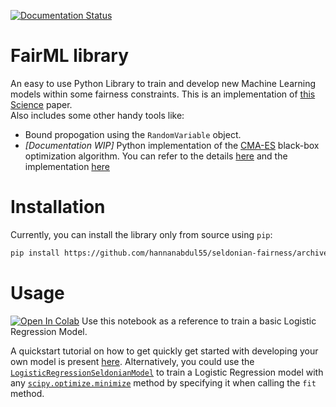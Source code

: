 [![Documentation Status](https://readthedocs.org/projects/seldonian-fairml/badge/?version=latest)](https://seldonian-fairml.readthedocs.io/en/latest/?badge=latest)
# FairML library 
An easy to use Python Library to train and develop new Machine Learning models within some fairness constraints. This is an implementation of [this Science](https://aisafety.cs.umass.edu/paper.html) paper.   
Also includes some other handy tools like: 
- Bound propogation using the `RandomVariable` object. 
- _[Documentation WIP]_ Python implementation of the [CMA-ES](https://en.wikipedia.org/wiki/CMA-ES) black-box optimization algorithm. You can refer to the details [here](http://abdulhannan.in/seldonian-fairness/reference.html#module-seldonian.cmaes) and the implementation [here](https://github.com/hannanabdul55/seldonian-fairness/blob/master/seldonian/cmaes.py#L11)

# Installation
Currently, you can install the library only from source using `pip`: 
```bash
pip install https://github.com/hannanabdul55/seldonian-fairness/archive/master.zip
```
# Usage
[![Open In Colab](https://colab.research.google.com/assets/colab-badge.svg)](https://colab.research.google.com/github/hannanabdul55/seldonian-fairness/blob/master/logistic_regression_seldonian.ipynb)  Use this notebook as a reference to train a basic Logistic Regression Model.

 A quickstart tutorial on how to get quickly get started with developing your own model is present [here](http://abdulhannan.in/seldonian-fairness/quickstart.html).
Alternatively, you could use the [`LogisticRegressionSeldonianModel`](http://abdulhannan.in/seldonian-fairness/reference.html#seldonian.seldonian.LogisticRegressionSeldonianModel) to train a Logistic Regression model with any [`scipy.optimize.minimize`](https://docs.scipy.org/doc/scipy/reference/generated/scipy.optimize.minimize.html) method by specifying it when calling the `fit` method.  
